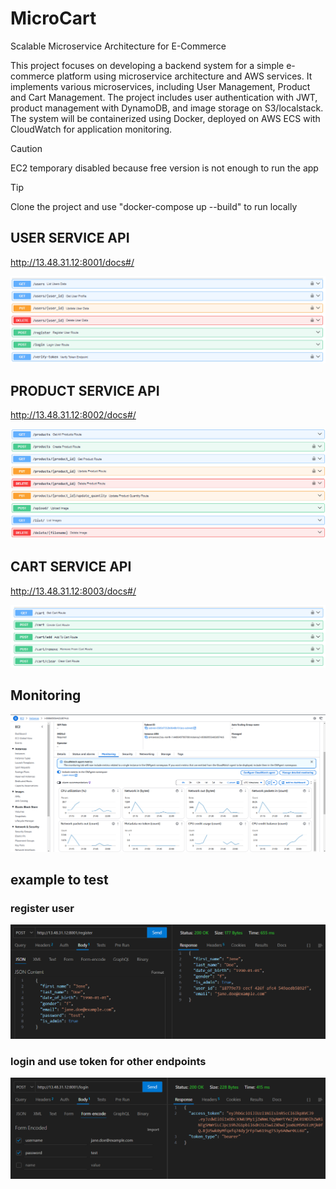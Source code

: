 # MicroCart
Scalable Microservice Architecture for E-Commerce

This project focuses on developing a backend system for a simple e-commerce platform using microservice architecture and AWS services. It implements various microservices, including User Management, Product and Cart Management. The project includes user authentication with JWT, product management with DynamoDB, and image storage on S3/localstack. The system will be containerized using Docker, deployed on AWS ECS with CloudWatch for application monitoring.

> [!CAUTION]
> EC2 temporary disabled because free version is not enough to run the app

> [!TIP]
> Clone the project and use "docker-compose up --build" to run locally

## USER SERVICE API 
http://13.48.31.12:8001/docs#/

![USER SERVICE API](api_user.png)


## PRODUCT SERVICE API 
http://13.48.31.12:8002/docs#/

![PRODUCT SERVICE API](api_product.png)


## CART SERVICE API 
http://13.48.31.12:8003/docs#/

![CART SERVICE API](api_cart.png)

## Monitoring
![ec2](ec2.png)

## example to test

### register user
![token](token_example_register.png)

### login and use token for other endpoints
![token](token_example_login.png)

